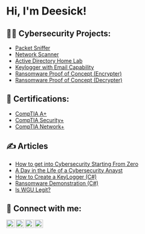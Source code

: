 <h1>Hi, I'm Deesick! 

<h2>👨‍💻 Cybersecurity Projects:</h2>

  - [Packet Sniffer](https://github.com/joshmadakor1/Package-Delivery-Pathfinding-Algorithm)
  - [Network Scanner](https://github.com/joshmadakor1/Package-Delivery-Pathfinding-Algorithm)
  - [Active Directory Home Lab](https://github.com/Deesick/Active-Directory-Home-Lab)
  - [Keylogger with Email Capability](https://github.com/joshmadakor1/Key-Logger-With-Email)
  - [Ransomware Proof of Concept (Encrypter)](https://github.com/joshmadakor1/EncrypterPOC)
  - [Ransomware Proof of Concept (Decrypter)](https://github.com/joshmadakor1/DecrypterPOC)
  
  

<h2>📃 Certifications:</h2>

- [CompTIA A+](https://www.credly.com/badges/0c21181c-d67b-4680-87e0-e3dd78f51734/linked_in_profile)
- [CompTIA Security+](https://www.credly.com/badges/252b91bb-c4d1-4409-9022-0c47596a3c68/linked_in_profile)
- [CompTIA Network+](https://www.credly.com/badges/fe092189-bd96-4586-aa0d-07c09b653162/linked_in_profile)


<h2>✍ Articles</h2>

- [How to get into Cybersecurity Starting From Zero](https://www.youtube.com/watch?v=a83ASGn_V_s)
- [A Day in the Life of a Cybersecurity Anayst](https://www.youtube.com/watch?v=uHy3oM7NnoU)
- [How to Create a KeyLogger (C#)](https://www.youtube.com/watch?v=N-L9hklSlNk)
- [Ransomware Demonstration (C#)](https://www.youtube.com/watch?v=OfvdQeh79s0)
- [Is WGU Legit?](https://www.youtube.com/watch?v=E2MwRWxDBkA)

<h2> 🤳 Connect with me:</h2>

[<img align="left" alt="Deesick | YouTube" width="22px" src="https://cdn.jsdelivr.net/npm/simple-icons@v3/icons/youtube.svg" />][youtube]
[<img align="left" alt="Deesick | Twitter" width="22px" src="https://cdn.jsdelivr.net/npm/simple-icons@v3/icons/twitter.svg" />][twitter]
[<img align="left" alt="Deesick | LinkedIn" width="22px" src="https://cdn.jsdelivr.net/npm/simple-icons@v3/icons/linkedin.svg" />][linkedin]
[<img align="left" alt="Deesick | Instagram" width="22px" src="https://cdn.jsdelivr.net/npm/simple-icons@v3/icons/instagram.svg" />][instagram]

[twitter]: https://twitter.com/deesick_
[youtube]: https://www.youtube.com/@deesick_
[instagram]: https://www.instagram.com/deesick_/
[linkedin]: https://www.linkedin.com/in/daniel-ayodeji-66954477/

<!--
**Deesick/Deesick** is a ✨ _special_ ✨ repository because its `README.md` (this file) appears on your GitHub profile.

Here are some ideas to get you started:

- 🔭 I’m currently working on ...
- 🌱 I’m currently learning ...
- 👯 I’m looking to collaborate on ...
- 🤔 I’m looking for help with ...
- 💬 Ask me about ...
- 📫 How to reach me: ...
- 😄 Pronouns: ...
- ⚡ Fun fact: ...
-->

